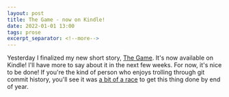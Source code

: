 ```yaml
---
layout: post
title: The Game - now on Kindle!
date: 2022-01-01 13:00
tags: prose
excerpt_separator: <!--more-->
---
```


Yesterday I finalized my new short story, [The Game](https://www.amazon.com/gp/product/B09PH61G4C). It's now available on Kindle! I'll have more to say about it in the next few weeks. For now, it's nice to be done! If you're the kind of person who enjoys trolling through git commit history, you'll see it was [a bit of a race](https://github.com/shaisachs/the-game/commits/main) to get this thing done by end of year.